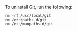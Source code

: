 To uninstall Git, run the following:

```
rm -rf /usr/local/git
rm /etc/paths.d/git
rm /etc/manpaths.d/git
```